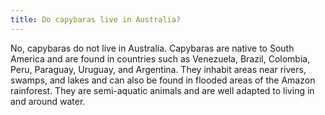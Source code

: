 ```yaml
---
title: Do capybaras live in Australia?
---
```


No, capybaras do not live in Australia. Capybaras are native to South America and are found in countries such as Venezuela, Brazil, Colombia, Peru, Paraguay, Uruguay, and Argentina. They inhabit areas near rivers, swamps, and lakes and can also be found in flooded areas of the Amazon rainforest. They are semi-aquatic animals and are well adapted to living in and around water.